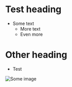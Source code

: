 # Test heading

- Some text
    - More text
    - Even more

# Other heading

- Test 

![Some image](./img/image)
